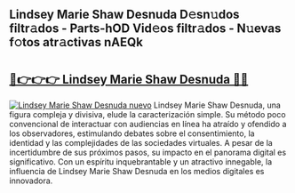 ## Lindsey Marie Shaw Desnuda D𝚎sn𝚞dos filtr𝚊dos - Parts-hOD Vid𝚎os filtr𝚊dos - N𝚞evas f𝚘tos atr𝚊ctivas nAEQk

# <h2><a href="http://mb041m0.tromn.icu/?c=Lindsey+Marie+Shaw+Desnuda">🔗👉👉👉 Lindsey Marie Shaw Desnuda 🔗🔗</a></h2>

[![Lindsey Marie Shaw Desnuda nuevo](https://i.imgur.com/pEAQMta.gif)](http://mb041m0.tromn.icu/?c=Lindsey+Marie+Shaw+Desnuda)
Lindsey Marie Shaw Desnuda, una figura compleja y divisiva, elude la caracterización simple. Su método poco convencional de interactuar con audiencias en línea ha atraído y ofendido a los observadores, estimulando debates sobre el consentimiento, la identidad y las complejidades de las sociedades virtuales. A pesar de la incertidumbre de sus próximos pasos, su impacto en el panorama digital es significativo. Con un espíritu inquebrantable y un atractivo innegable, la influencia de Lindsey Marie Shaw Desnuda en los medios digitales es innovadora.
